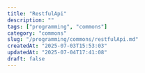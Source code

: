 ```yaml
---
title: "RestfulApi"
description: ""
tags: ["programming", "commons"]
category: "commons"
slug: "/programming/commons/restfulApi.md"
createdAt: "2025-07-03T15:53:03"
updatedAt: "2025-07-04T17:41:08"
draft: false
---
```

